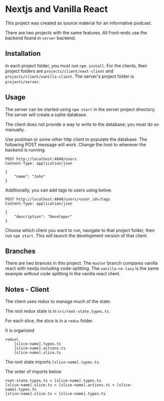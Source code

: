 # Nextjs and Vanilla React

This project was created as source material for an informative podcast.

There are two projects with the same features. All front-ends use the backend found in `server` backend.

## Installation

In each project folder, you must run `npm install`. For the clients, their project folders are `projects/client/next-client` and `projects/client/vanilla-client`. The server's project folder is `projects/server`.

## Usage

The server can be started using `npm start` in the server project directory. The server will create a sqlite database.

The client does not provide a way to write to the database; you must do so manually.

Use postman or some other http client to populate the database. The following POST message will work. Change the host to wherever the backend is running.

```
POST http://localhost:4040/users
Content-Type: application/json

{
    "name": "John"
}
```

Additionally, you can add tags to users using below.

```
POST http://localhost:4040/users/<user_id>/tags
Content-Type: application/json

{
    "description": "Developer"
}
```

Choose which client you want to run, navigate to that project folder, then run `npm start`. This will launch the development version of that client.

## Branches

There are two brances in this project. The `master` branch compares vanilla react with nextjs including code-splitting. The `vanilla-no-lazy` is the same example without code splitting in the vanilla react client.

## Notes - Client

The client uses redux to manage much of the state.

The root redux state is in `src/root-state.types.ts`.

For each slice, the slice is in a `redux` folder.

It is organized

```
redux\
    [slice-name].types.ts
    [slice-name].actions.ts
    [slice-name].slice.ts
```

The root state imports `[slice-name].types.ts`.

The order of imports below

```
root-state.types.ts < [slice-name].types.ts
[slice-name].slice.ts < [slice-name].actions.ts < [slice-name].types.ts
[slice-name].slice.ts < [slice-name].types.ts
```
